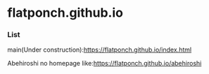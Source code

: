 # flatponch.github.io

### List

main(Under construction):https://flatponch.github.io/index.html

Abehiroshi no homepage like:https://flatponch.github.io/abehiroshi


